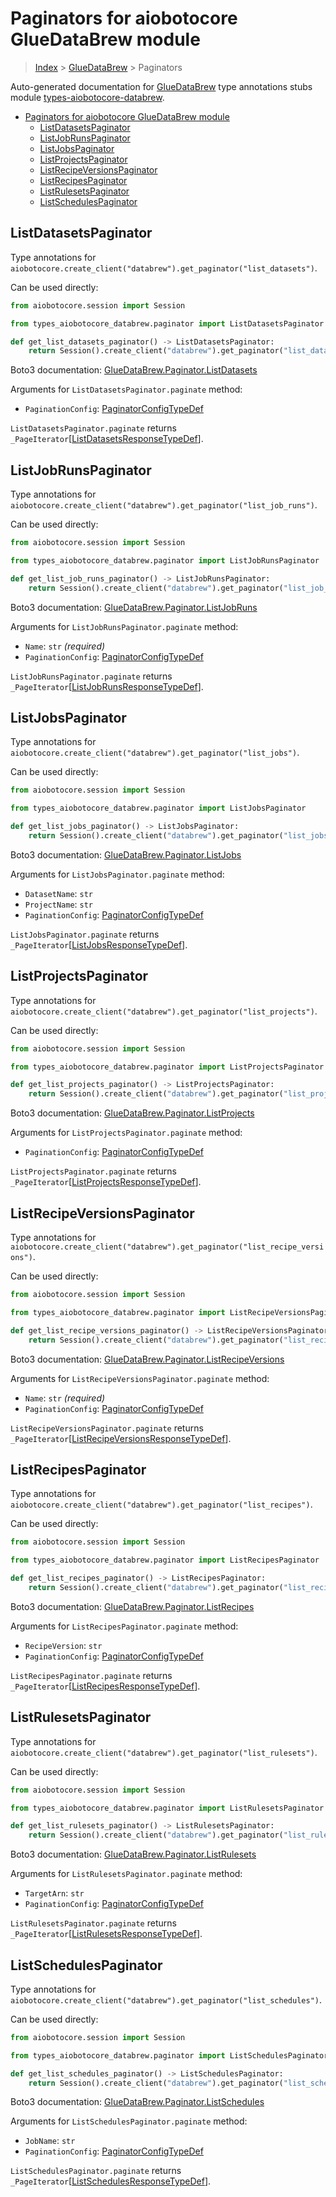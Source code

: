 <a id="paginators-for-aiobotocore-gluedatabrew-module"></a>

# Paginators for aiobotocore GlueDataBrew module

> [Index](..) > [GlueDataBrew](.) > Paginators

Auto-generated documentation for
[GlueDataBrew](https://boto3.amazonaws.com/v1/documentation/api/latest/reference/services/databrew.html#GlueDataBrew)
type annotations stubs module
[types-aiobotocore-databrew](https://pypi.org/project/types-aiobotocore-databrew/).

- [Paginators for aiobotocore GlueDataBrew module](#paginators-for-aiobotocore-gluedatabrew-module)
  - [ListDatasetsPaginator](#listdatasetspaginator)
  - [ListJobRunsPaginator](#listjobrunspaginator)
  - [ListJobsPaginator](#listjobspaginator)
  - [ListProjectsPaginator](#listprojectspaginator)
  - [ListRecipeVersionsPaginator](#listrecipeversionspaginator)
  - [ListRecipesPaginator](#listrecipespaginator)
  - [ListRulesetsPaginator](#listrulesetspaginator)
  - [ListSchedulesPaginator](#listschedulespaginator)

<a id="listdatasetspaginator"></a>

## ListDatasetsPaginator

Type annotations for
`aiobotocore.create_client("databrew").get_paginator("list_datasets")`.

Can be used directly:

```python
from aiobotocore.session import Session

from types_aiobotocore_databrew.paginator import ListDatasetsPaginator

def get_list_datasets_paginator() -> ListDatasetsPaginator:
    return Session().create_client("databrew").get_paginator("list_datasets")
```

Boto3 documentation:
[GlueDataBrew.Paginator.ListDatasets](https://boto3.amazonaws.com/v1/documentation/api/latest/reference/services/databrew.html#GlueDataBrew.Paginator.ListDatasets)

Arguments for `ListDatasetsPaginator.paginate` method:

- `PaginationConfig`:
  [PaginatorConfigTypeDef](./type_defs.md#paginatorconfigtypedef)

`ListDatasetsPaginator.paginate` returns
`_PageIterator`\[[ListDatasetsResponseTypeDef](./type_defs.md#listdatasetsresponsetypedef)\].

<a id="listjobrunspaginator"></a>

## ListJobRunsPaginator

Type annotations for
`aiobotocore.create_client("databrew").get_paginator("list_job_runs")`.

Can be used directly:

```python
from aiobotocore.session import Session

from types_aiobotocore_databrew.paginator import ListJobRunsPaginator

def get_list_job_runs_paginator() -> ListJobRunsPaginator:
    return Session().create_client("databrew").get_paginator("list_job_runs")
```

Boto3 documentation:
[GlueDataBrew.Paginator.ListJobRuns](https://boto3.amazonaws.com/v1/documentation/api/latest/reference/services/databrew.html#GlueDataBrew.Paginator.ListJobRuns)

Arguments for `ListJobRunsPaginator.paginate` method:

- `Name`: `str` *(required)*
- `PaginationConfig`:
  [PaginatorConfigTypeDef](./type_defs.md#paginatorconfigtypedef)

`ListJobRunsPaginator.paginate` returns
`_PageIterator`\[[ListJobRunsResponseTypeDef](./type_defs.md#listjobrunsresponsetypedef)\].

<a id="listjobspaginator"></a>

## ListJobsPaginator

Type annotations for
`aiobotocore.create_client("databrew").get_paginator("list_jobs")`.

Can be used directly:

```python
from aiobotocore.session import Session

from types_aiobotocore_databrew.paginator import ListJobsPaginator

def get_list_jobs_paginator() -> ListJobsPaginator:
    return Session().create_client("databrew").get_paginator("list_jobs")
```

Boto3 documentation:
[GlueDataBrew.Paginator.ListJobs](https://boto3.amazonaws.com/v1/documentation/api/latest/reference/services/databrew.html#GlueDataBrew.Paginator.ListJobs)

Arguments for `ListJobsPaginator.paginate` method:

- `DatasetName`: `str`
- `ProjectName`: `str`
- `PaginationConfig`:
  [PaginatorConfigTypeDef](./type_defs.md#paginatorconfigtypedef)

`ListJobsPaginator.paginate` returns
`_PageIterator`\[[ListJobsResponseTypeDef](./type_defs.md#listjobsresponsetypedef)\].

<a id="listprojectspaginator"></a>

## ListProjectsPaginator

Type annotations for
`aiobotocore.create_client("databrew").get_paginator("list_projects")`.

Can be used directly:

```python
from aiobotocore.session import Session

from types_aiobotocore_databrew.paginator import ListProjectsPaginator

def get_list_projects_paginator() -> ListProjectsPaginator:
    return Session().create_client("databrew").get_paginator("list_projects")
```

Boto3 documentation:
[GlueDataBrew.Paginator.ListProjects](https://boto3.amazonaws.com/v1/documentation/api/latest/reference/services/databrew.html#GlueDataBrew.Paginator.ListProjects)

Arguments for `ListProjectsPaginator.paginate` method:

- `PaginationConfig`:
  [PaginatorConfigTypeDef](./type_defs.md#paginatorconfigtypedef)

`ListProjectsPaginator.paginate` returns
`_PageIterator`\[[ListProjectsResponseTypeDef](./type_defs.md#listprojectsresponsetypedef)\].

<a id="listrecipeversionspaginator"></a>

## ListRecipeVersionsPaginator

Type annotations for
`aiobotocore.create_client("databrew").get_paginator("list_recipe_versions")`.

Can be used directly:

```python
from aiobotocore.session import Session

from types_aiobotocore_databrew.paginator import ListRecipeVersionsPaginator

def get_list_recipe_versions_paginator() -> ListRecipeVersionsPaginator:
    return Session().create_client("databrew").get_paginator("list_recipe_versions")
```

Boto3 documentation:
[GlueDataBrew.Paginator.ListRecipeVersions](https://boto3.amazonaws.com/v1/documentation/api/latest/reference/services/databrew.html#GlueDataBrew.Paginator.ListRecipeVersions)

Arguments for `ListRecipeVersionsPaginator.paginate` method:

- `Name`: `str` *(required)*
- `PaginationConfig`:
  [PaginatorConfigTypeDef](./type_defs.md#paginatorconfigtypedef)

`ListRecipeVersionsPaginator.paginate` returns
`_PageIterator`\[[ListRecipeVersionsResponseTypeDef](./type_defs.md#listrecipeversionsresponsetypedef)\].

<a id="listrecipespaginator"></a>

## ListRecipesPaginator

Type annotations for
`aiobotocore.create_client("databrew").get_paginator("list_recipes")`.

Can be used directly:

```python
from aiobotocore.session import Session

from types_aiobotocore_databrew.paginator import ListRecipesPaginator

def get_list_recipes_paginator() -> ListRecipesPaginator:
    return Session().create_client("databrew").get_paginator("list_recipes")
```

Boto3 documentation:
[GlueDataBrew.Paginator.ListRecipes](https://boto3.amazonaws.com/v1/documentation/api/latest/reference/services/databrew.html#GlueDataBrew.Paginator.ListRecipes)

Arguments for `ListRecipesPaginator.paginate` method:

- `RecipeVersion`: `str`
- `PaginationConfig`:
  [PaginatorConfigTypeDef](./type_defs.md#paginatorconfigtypedef)

`ListRecipesPaginator.paginate` returns
`_PageIterator`\[[ListRecipesResponseTypeDef](./type_defs.md#listrecipesresponsetypedef)\].

<a id="listrulesetspaginator"></a>

## ListRulesetsPaginator

Type annotations for
`aiobotocore.create_client("databrew").get_paginator("list_rulesets")`.

Can be used directly:

```python
from aiobotocore.session import Session

from types_aiobotocore_databrew.paginator import ListRulesetsPaginator

def get_list_rulesets_paginator() -> ListRulesetsPaginator:
    return Session().create_client("databrew").get_paginator("list_rulesets")
```

Boto3 documentation:
[GlueDataBrew.Paginator.ListRulesets](https://boto3.amazonaws.com/v1/documentation/api/latest/reference/services/databrew.html#GlueDataBrew.Paginator.ListRulesets)

Arguments for `ListRulesetsPaginator.paginate` method:

- `TargetArn`: `str`
- `PaginationConfig`:
  [PaginatorConfigTypeDef](./type_defs.md#paginatorconfigtypedef)

`ListRulesetsPaginator.paginate` returns
`_PageIterator`\[[ListRulesetsResponseTypeDef](./type_defs.md#listrulesetsresponsetypedef)\].

<a id="listschedulespaginator"></a>

## ListSchedulesPaginator

Type annotations for
`aiobotocore.create_client("databrew").get_paginator("list_schedules")`.

Can be used directly:

```python
from aiobotocore.session import Session

from types_aiobotocore_databrew.paginator import ListSchedulesPaginator

def get_list_schedules_paginator() -> ListSchedulesPaginator:
    return Session().create_client("databrew").get_paginator("list_schedules")
```

Boto3 documentation:
[GlueDataBrew.Paginator.ListSchedules](https://boto3.amazonaws.com/v1/documentation/api/latest/reference/services/databrew.html#GlueDataBrew.Paginator.ListSchedules)

Arguments for `ListSchedulesPaginator.paginate` method:

- `JobName`: `str`
- `PaginationConfig`:
  [PaginatorConfigTypeDef](./type_defs.md#paginatorconfigtypedef)

`ListSchedulesPaginator.paginate` returns
`_PageIterator`\[[ListSchedulesResponseTypeDef](./type_defs.md#listschedulesresponsetypedef)\].

